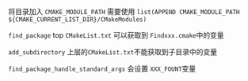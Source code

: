 将目录加入 `CMAKE_MODULE_PATH` 需要使用 `list(APPEND CMAKE_MODULE_PATH ${CMAKE_CURRENT_LIST_DIR}/CMakeModules)`

`find_package` top `CMakeList.txt` 可以获取到 `Findxxx.cmake`中的变量

`add_subdirectory` 上层的`CMakeList.txt`不能获取到子目录中的变量

`find_package_handle_standard_args` 会设置 `XXX_FOUNT`变量
